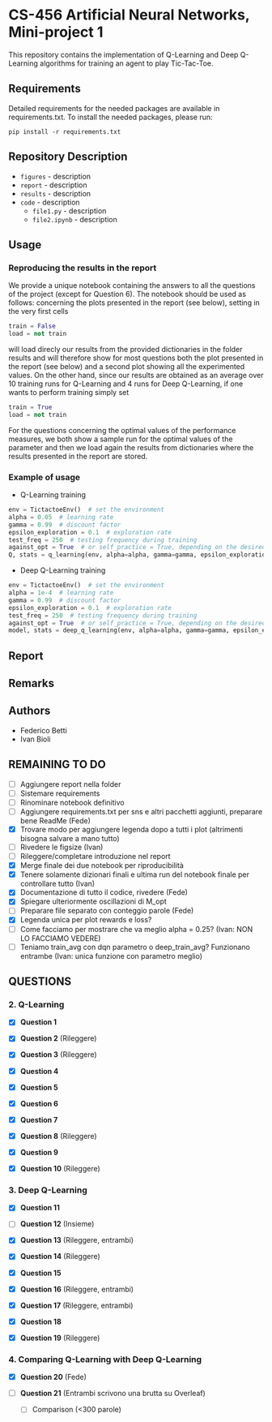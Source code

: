 # CS-456 Artificial Neural Networks, Mini-project 1
This repository contains the implementation of Q-Learning and Deep Q-Learning algorithms for training an agent to play Tic-Tac-Toe.

## Requirements
Detailed requirements for the needed packages are available in requirements.txt. To install the needed packages, please run:
```
pip install -r requirements.txt
```

## Repository Description
* `figures` - description
* `report` - description
* `results` - description
* `code` - description
  * `file1.py` - description
  * `file2.ipynb` - description

## Usage
### Reproducing the results in the report
We provide a unique notebook containing the answers to all the questions of the project (except for Question 6). The notebook should be used as follows: concerning the plots presented in the report (see below), setting in the very first cells
```python
train = False
load = not train
```
will load direcly our results from the provided dictionaries in the folder results and will therefore show for most questions both the plot presented in the report (see below) and a second plot showing all the experimented values. On the other hand, since our results are obtained as an average over 10 training runs for Q-Learning and 4 runs for Deep Q-Learning, if one wants to perform training simply set
```python
train = True
load = not train
```

For the questions concerning the optimal values of the performance measures, we both show a sample run for the optimal values of the parameter and then we load again the results from dictionaries where the results presented in the report are stored.



### Example of usage
- Q-Learning training
```python
env = TictactoeEnv()  # set the environment
alpha = 0.05  # learning rate
gamma = 0.99  # discount factor
epsilon_exploration = 0.1  # exploration rate
test_freq = 250  # testing frequency during training
against_opt = True  # or self_practice = True, depending on the desired training method (note that one of the two must be set, otherwise ValueError is raised)
Q, stats = q_learning(env, alpha=alpha, gamma=gamma, epsilon_exploration=epsilon_exploration, test_freq=test_freq, against_opt=against_opt)  # return Q-values and training stats
```

- Deep Q-Learning training
```python
env = TictactoeEnv()  # set the environment
alpha = 1e-4  # learning rate
gamma = 0.99  # discount factor
epsilon_exploration = 0.1  # exploration rate
test_freq = 250  # testing frequency during training
against_opt = True  # or self_practice = True, depending on the desired training method (note that one of the two must be set, otherwise ValueError is raised)
model, stats = deep_q_learning(env, alpha=alpha, gamma=gamma, epsilon_exploration=epsilon_exploration, test_freq=test_freq, against_opt=against_opt)  # return model network and training stats
```

## Report

## Remarks

## Authors
- Federico Betti
- Ivan Bioli

## REMAINING TO DO
- [ ] Aggiungere report nella folder
- [ ] Sistemare requirements
- [ ] Rinominare notebook definitivo
- [ ] Aggiungere requirements.txt per sns e altri pacchetti aggiunti, preparare bene ReadMe (Fede)
- [x] Trovare modo per aggiungere legenda dopo a tutti i plot (altrimenti bisogna salvare a mano tutto)
- [ ] Rivedere le figsize (Ivan)
- [ ] Rileggere/completare introduzione nel report
- [x] Merge finale dei due notebook per riproducibilità
- [x] Tenere solamente dizionari finali e ultima run del notebook finale per controllare tutto (Ivan)
- [x] Documentazione di tutto il codice, rivedere (Fede)
- [x] Spiegare ulteriormente oscillazioni di M_opt
- [ ] Preparare file separato con conteggio parole (Fede)
- [x] Legenda unica per plot rewards e loss?
- [ ] Come facciamo per mostrare che va meglio alpha = 0.25? (Ivan: NON LO FACCIAMO VEDERE)
- [ ] Teniamo train_avg con dqn parametro o deep_train_avg? Funzionano entrambe (Ivan: unica funzione con parametro meglio)

## QUESTIONS
### 2. Q-Learning

- [x] **Question 1**

- [x] **Question 2** (Rileggere)

- [x] **Question 3** (Rileggere)

- [x] **Question 4**
  
- [x] **Question 5**

- [x] **Question 6**

- [x] **Question 7** 

- [x] **Question 8** (Rileggere)
 
- [x] **Question 9**

- [x] **Question 10** (Rileggere)

### 3. Deep Q-Learning

- [x] **Question 11**

- [ ] **Question 12** (Insieme)
  
- [x] **Question 13** (Rileggere, entrambi)

- [x] **Question 14** (Rileggere)

- [x] **Question 15**

- [x] **Question 16** (Rileggere, entrambi)

- [x] **Question 17** (Rileggere, entrambi)

- [x] **Question 18**

- [x] **Question 19** (Rileggere)

### 4. Comparing Q-Learning with Deep Q-Learning
- [x] **Question 20** (Fede)

- [ ] **Question 21** (Entrambi scrivono una brutta su Overleaf)
  - [ ] Comparison (<300 parole)

